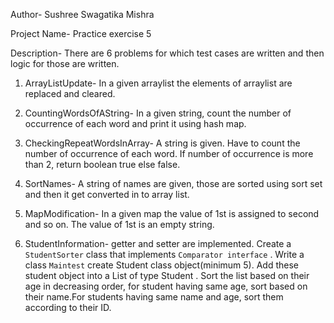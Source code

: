 Author- Sushree Swagatika Mishra

Project Name- Practice exercise 5

Description- There are 6 problems for which test cases are written and then logic for those are written.

1. ArrayListUpdate- 
		In a given arraylist the elements of arraylist are replaced and cleared.

2. CountingWordsOfAString-
		In a given string, count the number of occurrence of each word and print it using hash map.

3. CheckingRepeatWordsInArray-
		A string is given. Have to count the number of occurrence of each word. If number of occurrence is more than 2, return boolean true else false.

4. SortNames-
		A string of names are given, those are sorted using sort set and then it get converted in to array list.

5. MapModification-
		In a given map the value of 1st is assigned to second and so on. The value of 1st is an empty string.

6. StudentInformation-
		getter and setter are implemented. Create a `StudentSorter` class that implements `Comparator interface` . Write a class `Maintest` create Student class object(minimum 5). Add these student object into a List of type Student . Sort the list based on their age in decreasing order, for student having same age, sort based on their name.For students having same name and age, sort them according to their ID.


